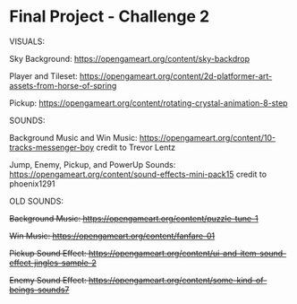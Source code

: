 # Final Project - Challenge 2

VISUALS:

Sky Background: https://opengameart.org/content/sky-backdrop

Player and Tileset: https://opengameart.org/content/2d-platformer-art-assets-from-horse-of-spring

Pickup: https://opengameart.org/content/rotating-crystal-animation-8-step


SOUNDS:

Background Music and Win Music: https://opengameart.org/content/10-tracks-messenger-boy credit to Trevor Lentz

Jump, Enemy, Pickup, and PowerUp Sounds: https://opengameart.org/content/sound-effects-mini-pack15 credit to phoenix1291


OLD SOUNDS: 

~~Background Music: https://opengameart.org/content/puzzle-tune-1~~

~~Win Music: https://opengameart.org/content/fanfare-01~~

~~Pickup Sound Effect: https://opengameart.org/content/ui-and-item-sound-effect-jingles-sample-2~~

~~Enemy Sound Effect: https://opengameart.org/content/some-kind-of-beings-sounds7~~
